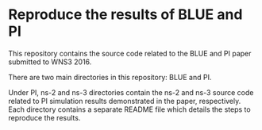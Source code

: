 # Reproduce the results of BLUE and PI

This repository contains the source code related to the BLUE and PI paper submitted to WNS3 2016.

There are two main directories in this repository: BLUE and PI.

Under PI, ns-2 and ns-3 directories contain the ns-2 and ns-3 source code related to PI simulation results demonstrated in the paper, respectively. Each directory contains a separate README file which details the steps to reproduce the results.
